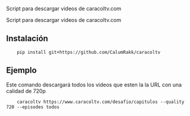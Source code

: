 Script para descargar videos de caracoltv.com

Script para descargar videos de caracoltv.com

## Instalación

        pip install git+https://github.com/CalumRakk/caracoltv

## Ejemplo

Este comando descargará todos los videos que esten la la URL con una calidad de 720p

        caracoltv https://www.caracoltv.com/desafio/capitulos --quality 720 --episodes todos
